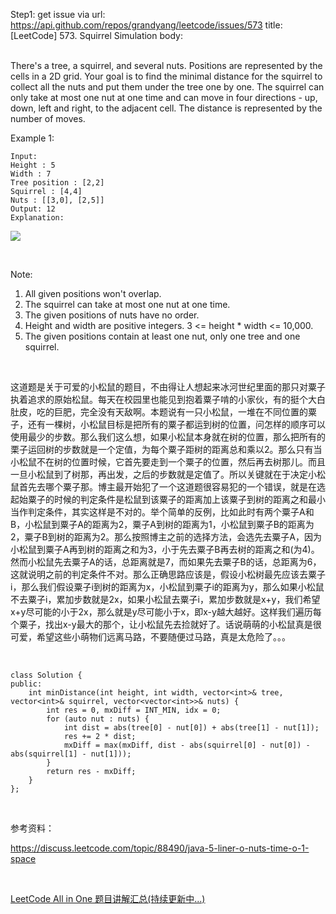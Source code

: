 Step1: get issue via url: https://api.github.com/repos/grandyang/leetcode/issues/573 
 title:[LeetCode] 573. Squirrel Simulation 
 body:  
  

There's a tree, a squirrel, and several nuts. Positions are represented by the cells in a 2D grid. Your goal is to find the minimal distance for the squirrel to collect all the nuts and put them under the tree one by one. The squirrel can only take at most one nut at one time and can move in four directions - up, down, left and right, to the adjacent cell. The distance is represented by the number of moves.

Example 1:
    
    
    Input: 
    Height : 5
    Width : 7
    Tree position : [2,2]
    Squirrel : [4,4]
    Nuts : [[3,0], [2,5]]
    Output: 12
    Explanation:
    

![](https://leetcode.com/static/images/problemset/squirrel_simulation.png)

 

Note:

  1. All given positions won't overlap.
  2. The squirrel can take at most one nut at one time.
  3. The given positions of nuts have no order.
  4. Height and width are positive integers. 3 <= height * width <= 10,000.
  5. The given positions contain at least one nut, only one tree and one squirrel.



 

这道题是关于可爱的小松鼠的题目，不由得让人想起来冰河世纪里面的那只对粟子执着追求的原始松鼠。每天在校园里也能见到抱着粟子啃的小家伙，有的挺个大白肚皮，吃的巨肥，完全没有天敌啊。本题说有一只小松鼠，一堆在不同位置的粟子，还有一棵树，小松鼠目标是把所有的粟子都运到树的位置，问怎样的顺序可以使用最少的步数。那么我们这么想，如果小松鼠本身就在树的位置，那么把所有的栗子运回树的步数就是一个定值，为每个粟子距树的距离总和乘以2。那么只有当小松鼠不在树的位置时候，它首先要走到一个粟子的位置，然后再去树那儿。而且一旦小松鼠到了树那，再出发，之后的步数就是定值了。所以关键就在于决定小松鼠首先去哪个粟子那。博主最开始犯了一个这道题很容易犯的一个错误，就是在选起始粟子的时候的判定条件是松鼠到该粟子的距离加上该粟子到树的距离之和最小当作判定条件，其实这样是不对的。举个简单的反例，比如此时有两个粟子A和B，小松鼠到粟子A的距离为2，粟子A到树的距离为1，小松鼠到粟子B的距离为2，粟子B到树的距离为2。那么按照博主之前的选择方法，会选先去粟子A，因为小松鼠到粟子A再到树的距离之和为3，小于先去粟子B再去树的距离之和(为4)。然而小松鼠先去粟子A的话，总距离就是7，而如果先去粟子B的话，总距离为6，这就说明之前的判定条件不对。那么正确思路应该是，假设小松树最先应该去粟子i，那么我们假设粟子i到树的距离为x，小松鼠到粟子i的距离为y，那么如果小松鼠不去粟子i，累加步数就是2x，如果小松鼠去粟子i，累加步数就是x+y，我们希望x+y尽可能的小于2x，那么就是y尽可能小于x，即x-y越大越好。这样我们遍历每个粟子，找出x-y最大的那个，让小松鼠先去捡就好了。话说萌萌的小松鼠真是很可爱，希望这些小萌物们远离马路，不要随便过马路，真是太危险了。。。

 
    
    
    class Solution {
    public:
        int minDistance(int height, int width, vector<int>& tree, vector<int>& squirrel, vector<vector<int>>& nuts) {
            int res = 0, mxDiff = INT_MIN, idx = 0;
            for (auto nut : nuts) {
                int dist = abs(tree[0] - nut[0]) + abs(tree[1] - nut[1]);
                res += 2 * dist;
                mxDiff = max(mxDiff, dist - abs(squirrel[0] - nut[0]) - abs(squirrel[1] - nut[1]));
            }
            return res - mxDiff;
        }
    };

 

参考资料：

<https://discuss.leetcode.com/topic/88490/java-5-liner-o-nuts-time-o-1-space>

 

[LeetCode All in One 题目讲解汇总(持续更新中...)](http://www.cnblogs.com/grandyang/p/4606334.html)
